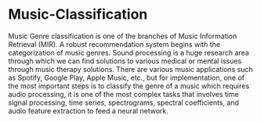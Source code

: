 # Music-Classification

Music Genre classification is one of the branches of Music Information Retrieval (MIR). A robust recommendation system begins with the categorization of music genres. Sound processing is a huge research area through which we can find solutions to various medical or mental issues through music therapy solutions. There are various music applications such as Spotify, Google Play, Apple Music, etc., but for implementation, one of the most important steps is to classify the genre of a music which requires audio processing, it is one of the most complex tasks that involves time signal processing, time series, spectrograms, spectral coefficients, and audio feature extraction to feed a neural network.
